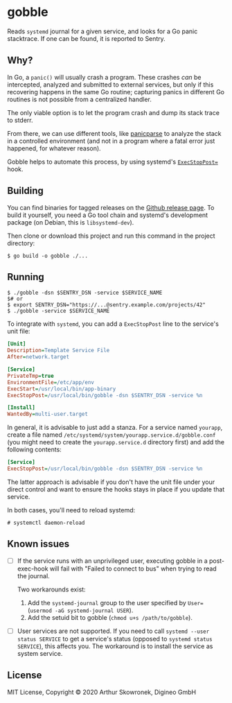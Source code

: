 # gobble

Reads `systemd` journal for a given service, and looks for a Go panic
stacktrace. If one can be found, it is reported to Sentry.


## Why?

In Go, a `panic()` will usually crash a program. These crashes *can* be
intercepted, analyzed and submitted to external services, but only if
this recovering happens in the same Go routine; capturing panics in
different Go routines is not possible from a centralized handler.

The only viable option is to let the program crash and dump its stack
trace to stderr.

From there, we can use different tools, like [panicparse][] to analyze
the stack in a controlled environment (and not in a program where a fatal
error just happened, for whatever reason).

Gobble helps to automate this process, by using systemd's
[`ExecStopPost=`][ExecStopPost] hook.

[panicparse]: github.com/maruel/panicparse
[ExecStopPost]: https://www.freedesktop.org/software/systemd/man/systemd.service.html#ExecStopPost=


## Building

You can find binaries for tagged releases on the [Github release page][].
To build it yourself, you need a Go tool chain and systemd's development
package (on Debian, this is `libsystemd-dev`).

Then clone or download this project and run this command in the project
directory:

```console
$ go build -o gobble ./...
```

[Github release page]: https://github.com/digineo/gobble/releases


## Running

```console
$ ./gobble -dsn $SENTRY_DSN -service $SERVICE_NAME
$# or
$ export SENTRY_DSN="https://...@sentry.example.com/projects/42"
$ ./gobble -service $SERVICE_NAME
```

To integrate with `systemd`, you can add a `ExecStopPost` line to
the service's unit file:

```ini
[Unit]
Description=Template Service File
After=network.target

[Service]
PrivateTmp=true
EnvironmentFile=/etc/app/env
ExecStart=/usr/local/bin/app-binary
ExecStopPost=/usr/local/bin/gobble -dsn $SENTRY_DSN -service %n

[Install]
WantedBy=multi-user.target
```

In general, it is advisable to just add a stanza. For a service named
`yourapp`, create a file named `/etc/systemd/system/yourapp.service.d/gobble.conf`
(you might need to create the `yourapp.service.d` directory first) and
add the following contents:

```ini
[Service]
ExecStopPost=/usr/local/bin/gobble -dsn $SENTRY_DSN -service %n
```

The latter approach is advisable if you don't have the unit file under
your direct control and want to ensure the hooks stays in place if you
update that service.

In both cases, you'll need to reload systemd:

```console
# systemctl daemon-reload
```

## Known issues

- [ ] If the service runs with an unprivileged user, executing gobble
  in a post-exec-hook will fail with "Failed to connect to bus" when
  trying to read the journal.

  Two workarounds exist:

  1. Add the `systemd-journal` group to the user specified by `User=`
     (`usermod -aG systemd-journal USER`).
  2. Add the setuid bit to gobble (`chmod u+s /path/to/gobble`).

- [ ] User services are not supported. If you need to call
  `systemd --user status SERVICE` to get a service's status (opposed to
  `systemd status SERVICE`), this affects you. The workaround is to
  install the service as system service.


## License

MIT License, Copyright © 2020 Arthur Skowronek, Digineo GmbH
